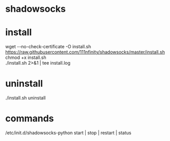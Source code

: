 # shadowsocks

# install
wget --no-check-certificate -O install.sh https://raw.githubusercontent.com/111nfinity/shadowsocks/master/install.sh  
chmod +x install.sh  
./install.sh 2>&1 | tee install.log  

# uninstall
./install.sh uninstall  

# commands
/etc/init.d/shadowsocks-python start | stop | restart | status  
